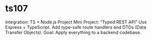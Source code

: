 # ts107
Integration: TS + Node.js Project  Mini Project: “Typed REST API”  Use Express + TypeScript.  Add type-safe route handlers and DTOs (Data Transfer Objects). Goal: Apply everything to a backend codebase.
